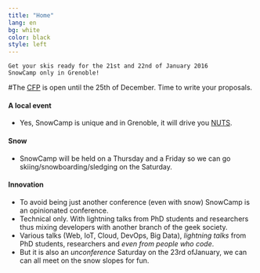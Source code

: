 ```yaml
---
title: "Home"
lang: en
bg: white
color: black
style: left
---
```


    Get your skis ready for the 21st and 22nd of January 2016
    SnowCamp only in Grenoble!

#The [CFP](https://cfp.snowcamp.io) is open until the 25th of December. Time to write your proposals.

#### A local event
-   Yes, SnowCamp is unique and in Grenoble, it will drive you [NUTS](http://www.grenoble-tourisme.com/en/discover/gastronomy/local-specialties-and-products/).

#### Snow
-   SnowCamp will be held on a Thursday and a Friday so we can go skiing/snowboarding/sledging on the Saturday.

#### Innovation
-   To avoid being just another conference (even with snow) SnowCamp is an opinionated conference.
-   Technical only.
With lightning talks from PhD students and researchers thus mixing developers with another branch of the geek society.
-   Various talks (Web, IoT, Cloud, DevOps, Big Data), *lightning talks* from PhD students, researchers and *even from people who code*.
-   But it is also an *unconference* Saturday on the 23rd ofJanuary, we can can all meet on the snow slopes for fun.
